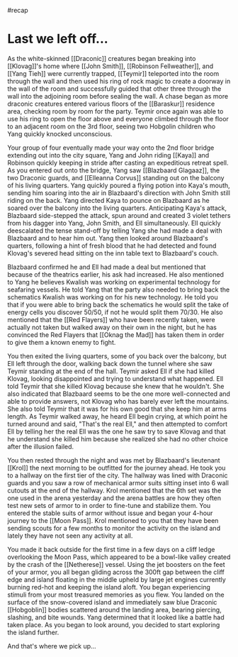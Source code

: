 #recap 
# Last we left off...
As the white-skinned [[Draconic]] creatures began breaking into [[Klovag]]'s home where [[John Smith]], [[Robinson Fellweather]], and [[Yang Tieh]] were currently trapped, [[Teymir]] teleported into the room through the wall and then used his ring of rock magic to create a doorway in the wall of the room and successfully guided that other three through the wall into the adjoining room before sealing the wall. A chase began as more draconic creatures entered various floors of the [[Baraskur]] residence area, checking room by room for the party. Teymir once again was able to use his ring to open the floor above and everyone climbed through the floor to an adjacent room on the 3rd floor, seeing two Hobgolin children who Yang quickly knocked unconscious.

Your group of four eventually made your way onto the 2nd floor bridge extending out into the city square, Yang and John riding [[Kaya]] and Robinson quickly keeping in stride after casting an expeditious retreat spell. As you entered out onto the bridge, Yang saw [[Blazbaard Glagaaz]], the two Draconic guards, and [[Elleanna Corvus]] standing out on the balcony of his living quarters. Yang quickly poured a flying potion into Kaya's mouth, sending him soaring into the air in Blazbaard's direction with John Smith still riding on the back. Yang directed Kaya to pounce on Blazbaard as he soared over the balcony into the living quarters. Anticipating Kaya's attack, Blazbaard side-stepped the attack, spun around and created 3 violet tethers from his dagger into Yang, John Smith, and Ell simultaneously. Ell quickly deescalated the tense stand-off by telling Yang she had made a deal with Blazbaard and to hear him out. Yang then looked around Blazbaard's quarters, following a hint of fresh blood that he had detected and found Klovag's severed head sitting on the inn table text to Blazbaard's couch.

Blazbaard confirmed he and Ell had made a deal but mentioned that because of the theatrics earlier, his ask had increased. He also mentioned to Yang he believes Kwalish was working on experimental technology for seafaring vessels. He told Yang that the party also needed to bring back the schematics Kwalish was working on for his new technology. He told you that if you were able to bring back the schematics he would split the take of energy cells you discover 50/50, if not he would split them 70/30. He also mentioned that the [[Red Flayers]] who have been recently taken, were actually not taken but walked away on their own in the night, but he has convinced the Red Flayers that [[Oknag the Mad]] has taken them in order to give them a known enemy to fight.

You then exited the living quarters, some of you back over the balcony, but Ell left through the door, walking back down the tunnel where she saw Teymir standing at the end of the hall. Teymir asked Ell if she had killed Klovag, looking disappointed and trying to understand what happened. Ell told Teymir that she killed Klovag because she knew that he wouldn't. She also indicated that Blazbaard seems to be the one more well-connected and able to provide answers, not Klovag who has barely ever left the mountains. She also told Teymir that it was for his own good that she keep him at arms length. As Teymir walked away, he heard Ell begin crying, at which point he turned around and said, "That's the real Ell," and then attempted to comfort Ell by telling her the real Ell was the one he saw try to save Klovag and that he understand she killed him because she realized she had no other choice after the illusion failed.

You then rested through the night and was met by Blazbaard's lieutenant [[Krol]] the next morning to be outfitted for the journey ahead. He took you to a hallway on the first tier of the city. The hallway was lined with Draconic guards and you saw a row of mechanical armor suits sitting inset into 6 wall cutouts at the end of the hallway. Krol mentioned that the 6th set was the one used in the arena yesterday and the arena battles are how they often test new sets of armor to in order to fine-tune and stabilize them. You entered the stable suits of armor without issue and began your 4-hour journey to the [[Moon Pass]]. Krol mentioned to you that they have been sending scouts for a few months to monitor the activity on the island and lately they have not seen any activity at all.

You made it back outside for the first time in a few days on a cliff ledge overlooking the Moon Pass, which appeared to be a bowl-like valley created by the crash of the [[Netherese]] vessel. Using the jet boosters on the feet of your armor, you all began gliding across the 300ft gap between the cliff edge and island floating in the middle upheld by large jet engines currently burning red-hot and keeping the island aloft. You began experiencing stimuli from your most treasured memories as you flew. You landed on the surface of the snow-covered island and immediately saw blue Draconic [[Hobgoblin]] bodies scattered around the landing area, bearing piercing, slashing, and bite wounds. Yang determined that it looked like a battle had taken place. As you began to look around, you decided to start exploring the island further.

And that's where we pick up…